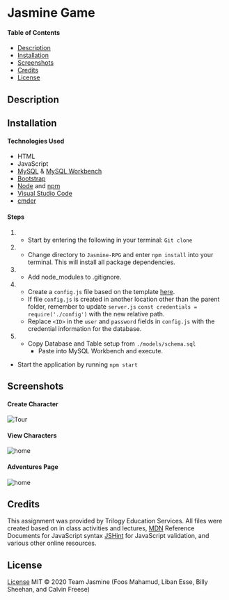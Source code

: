 # Jasmine Game

#### Table of Contents
  * [Description](#Description)
  * [Installation](#Installation)
  * [Screenshots](#Screenshots)
  * [Credits](#Credits)
  * [License](#License)

## Description

 
## Installation
#### Technologies Used
* HTML
* JavaScript
* [MySQL](https://www.mysql.com/) & [MySQL Workbench](https://www.mysql.com/products/workbench/)
* [Bootstrap](https://getbootstrap.com/)
* [Node](https://nodejs.org/en/) and [npm](https://www.npmjs.com/package/npm)
* [Visual Studio Code](https://code.visualstudio.com/)
* [cmder](https://cmder.net/)

#### Steps
1. * Start by entering the following in your terminal: `Git clone `

2. * Change directory to `Jasmine-RPG` and enter `npm install` into your terminal. This will install all package dependencies.

3. * Add node_modules to .gitignore.

4. * Create a `config.js` file based on the template [here](./config/config.js.example).
    * If file `config.js` is created in another location other than the parent folder, remember to update `server.js` `const credentials = require('./config')` with the new relative path.
    * Replace `<ID>` in the `user` and `password` fields in `config.js` with the credential information for the database.

5. * Copy Database and Table setup from `./models/schema.sql`
        * Paste into MySQL Workbench and execute.

* Start the application by running `npm start`



## Screenshots
#### Create Character
![Tour](#placeholder)
#### View Characters
 ![home](#placeholder)

#### Adventures Page
![home](#placeholder)



## Credits
This assignment was provided by Trilogy Education Services. All files were created based on in class activities and lectures, [MDN](https://developer.mozilla.org/en-US/) Reference Documents for JavaScript syntax [JSHint](https://jshint.com/) for JavaScript validation, and various other online resources. 
## License

[License](LICENSE)
MIT &copy; 2020 Team Jasmine (Foos Mahamud, Liban Esse, Billy Sheehan, and Calvin Freese)
